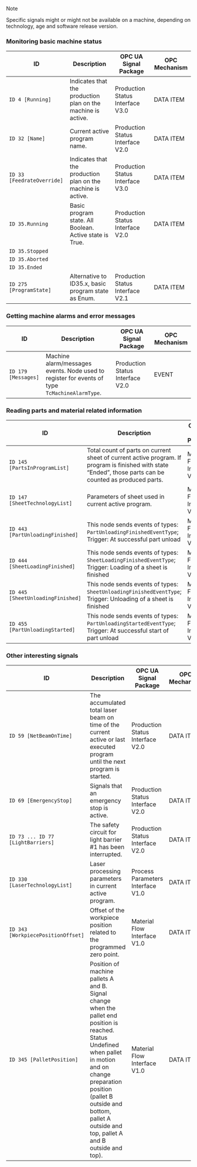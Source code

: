 > [!NOTE]
> Specific signals might or might not be available on a machine, depending on technology, age and software release version.

### Monitoring basic machine status

| ID            | Description | OPC UA Signal Package | OPC Mechanism |
| ------------- | ------------| --------------------- | ------------- |
| `ID 4 [Running]` | Indicates that the production plan on the machine is active. | Production Status Interface V3.0 | DATA ITEM |
| `ID 32 [Name]` | Current active program name. | Production Status Interface V2.0 | DATA ITEM |
| `ID 33 [FeedrateOverride]` | Indicates that the production plan on the machine is active. | Production Status Interface V3.0 | DATA ITEM |
| `ID 35.Running` | Basic program state. All Boolean. Active state is True. | Production Status Interface V2.0 | DATA ITEM |
| `ID 35.Stopped` | |  | |
| `ID 35.Aborted` | |  | |
| `ID 35.Ended`   | |  | |
| `ID 275 [ProgramState]` | Alternative to ID35.x, basic program state as Enum. | Production Status Interface V2.1 | DATA ITEM |

### Getting machine alarms and error messages

| ID            | Description | OPC UA Signal Package | OPC Mechanism |
| ------------- | ------------| --------------------- | ------------- |
| `ID 179 [Messages]` | Machine alarm/messages events. Node used to register for events of type `TcMachineAlarmType`. | Production Status Interface V2.0 | EVENT |

### Reading parts and material related information

| ID            | Description | OPC UA Signal Package | OPC Mechanism |
| ------------- | ------------| --------------------- | ------------- |
| `ID 145 [PartsInProgramList]` | Total count of parts on current sheet of current active program. If program is finished with state “Ended”, those parts can be counted as produced parts. | Material Flow Interface V1.0 | DATA ITEM |
| `ID 147 [SheetTechnologyList]` | Parameters of sheet used in current active program. | Material Flow Interface V1.0 | DATA ITEM |
| `ID 443 [PartUnloadingFinished]` | This node sends events of types: `PartUnloadingFinishedEventType`; Trigger: At successful part unload | Material Flow Interface V2.0 | EVENT |
| `ID 444 [SheetLoadingFinished]` | This node sends events of types: `SheetLoadingFinishedEventType`; Trigger: Loading of a sheet is finished | Material Flow Interface V2.0 | EVENT |
| `ID 445 [SheetUnloadingFinished]` | This node sends events of types: `SheetUnloadingFinishedEventType`; Trigger: Unloading of a sheet is finished | Material Flow Interface V2.0 | EVENT |
| `ID 455 [PartUnloadingStarted]` | This node sends events of types: `PartUnloadingStartedEventType`; Trigger: At successful start of part unload | Material Flow Interface V2.0 | EVENT |

### Other interesting signals

| ID            | Description | OPC UA Signal Package | OPC Mechanism |
| ------------- | ------------| --------------------- | ------------- |
| `ID 59 [NetBeamOnTime]` | The accumulated total laser beam on time of the current active or last executed program until the next program is started. | Production Status Interface V2.0 | DATA ITEM |
| `ID 69 [EmergencyStop]` | Signals that an emergency stop is active. | Production Status Interface V2.0 | DATA ITEM |
| `ID 73 ... ID 77 [LightBarriers]` | The safety circuit for light barrier #1 has been interrupted. | Production Status Interface V2.0 | DATA ITEM |
| `ID 330 [LaserTechnologyList]` | Laser processing parameters in current active program. | Process Parameters Interface V1.0 | DATA ITEM |
| `ID 343 [WorkpiecePositionOffset]` | Offset of the workpiece position related to the programmed zero point. | Material Flow Interface V1.0 | DATA ITEM |
| `ID 345 [PalletPosition]` | Position of machine pallets A and B. Signal change when the pallet end position is reached. Status Undefined when pallet in motion and on change preparation position (pallet B outside and bottom, pallet A outside and top, pallet A and B outside and top). | Material Flow Interface V1.0 | DATA ITEM |



